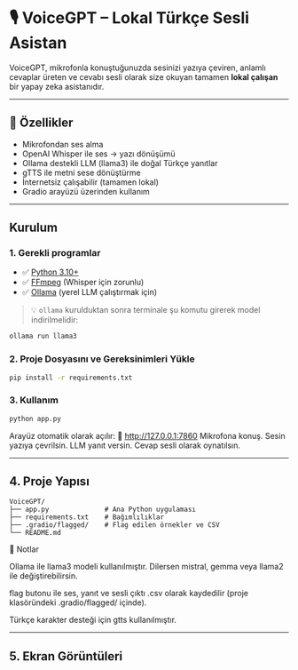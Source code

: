 # 🎙️ VoiceGPT – Lokal Türkçe Sesli Asistan

VoiceGPT, mikrofonla konuştuğunuzda sesinizi yazıya çeviren, anlamlı cevaplar üreten ve cevabı sesli olarak size okuyan tamamen **lokal çalışan** bir yapay zeka asistanıdır.

---

## 🚀 Özellikler

- Mikrofondan ses alma
- OpenAI Whisper ile ses → yazı dönüşümü
- Ollama destekli LLM (llama3) ile doğal Türkçe yanıtlar
- gTTS ile metni sese dönüştürme
- İnternetsiz çalışabilir (tamamen lokal)
- Gradio arayüzü üzerinden kullanım

---

## Kurulum

### 1. Gerekli programlar

- ✅ [Python 3.10+](https://www.python.org/downloads/)
- ✅ [FFmpeg](https://ffmpeg.org/download.html) (Whisper için zorunlu)
- ✅ [Ollama](https://ollama.com/download) (yerel LLM çalıştırmak için)

> 💡 `ollama` kurulduktan sonra terminale şu komutu girerek model indirilmelidir:

```bash
ollama run llama3
```

### 2. Proje Dosyasını ve Gereksinimleri Yükle

```bash
pip install -r requirements.txt
```

### 3. Kullanım

```bash
python app.py
```

Arayüz otomatik olarak açılır:
📍 http://127.0.0.1:7860
Mikrofona konuş.
Sesin yazıya çevrilsin.
LLM yanıt versin.
Cevap sesli olarak oynatılsın.


---
## 4. Proje Yapısı 
```
VoiceGPT/
├── app.py              # Ana Python uygulaması
├── requirements.txt    # Bağımlılıklar
├── .gradio/flagged/    # Flag edilen örnekler ve CSV
└── README.md           
```

📌 Notlar

Ollama ile llama3 modeli kullanılmıştır. Dilersen mistral, gemma veya llama2 ile değiştirebilirsin.

flag butonu ile ses, yanıt ve sesli çıktı .csv olarak kaydedilir (proje klasöründeki .gradio/flagged/ içinde).

Türkçe karakter desteği için gtts kullanılmıştır.

---

## 5. Ekran Görüntüleri
